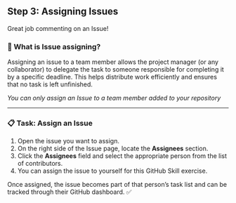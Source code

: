## Step 3: Assigning Issues

Great job commenting on an Issue!

### :busts_in_silhouette: What is Issue assigning?

Assigning an issue to a team member allows the project manager (or any collaborator) to delegate the task to someone responsible for completing it by a specific deadline. This helps distribute work efficiently and ensures that no task is left unfinished.

_You can only assign an Issue to a team member added to your repository_

---

### :clipboard: Task: Assign an Issue

1. Open the issue you want to assign.
2. On the right side of the Issue page, locate the **Assignees** section.
3. Click the **Assignees** field and select the appropriate person from the list of contributors.
4. You can assign the issue to yourself for this GitHub Skill exercise.

Once assigned, the issue becomes part of that person’s task list and can be tracked through their GitHub dashboard. :white_check_mark:
